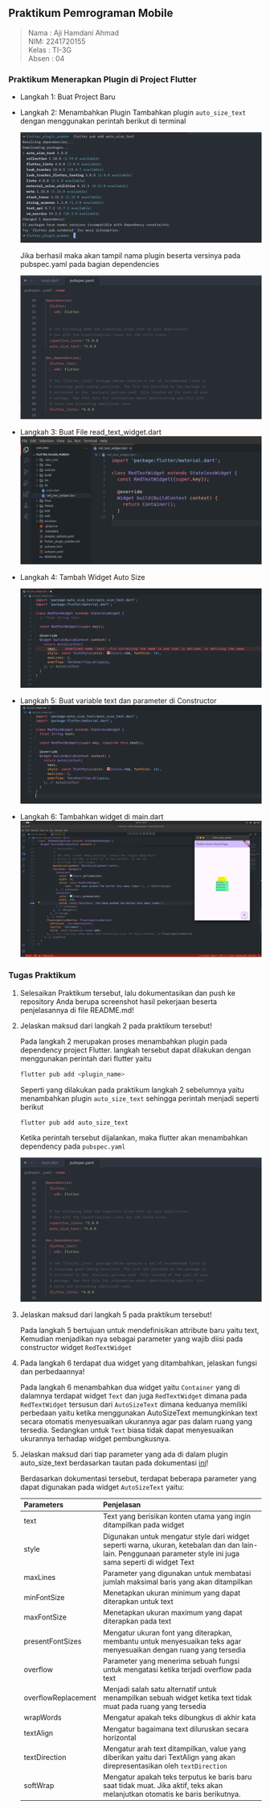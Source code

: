 ## Praktikum Pemrograman Mobile

> Nama : Aji Hamdani Ahmad <br />
> NIM: 2241720155 <br />
> Kelas : TI-3G <br />
> Absen : 04 <br />

### Praktikum Menerapkan Plugin di Project Flutter

- Langkah 1: Buat Project Baru
- Langkah 2: Menambahkan Plugin
  Tambahkan plugin `auto_size_text` dengan menggunakan perintah berikut di terminal

  ![Add Plugin](./docs/images/add-plugin.png)

  Jika berhasil maka akan tampil nama plugin beserta versinya pada pubspec.yaml pada bagian dependencies

  ![Dependency Result](./docs/images/dependency-result.png)

- Langkah 3: Buat File read_text_widget.dart
  ![Red Text Widget](./docs/images/red-text-widget.png)

- Langkah 4: Tambah Widget Auto Size

  ![Add Auto Size Text Widget](./docs/images/add-auto-size-text-widget.png)

- Langkah 5: Buat variable text dan parameter di Constructor
  ![Add Constructor](./docs/images/add-constructor.png)

- Langkah 6: Tambahkan widget di main.dart
  ![Add Widget To Main](./docs/images/add-widget-to-main.png)

### Tugas Praktikum

1. Selesaikan Praktikum tersebut, lalu dokumentasikan dan push ke repository Anda berupa screenshot hasil pekerjaan beserta penjelasannya di file README.md!
2. Jelaskan maksud dari langkah 2 pada praktikum tersebut!

   Pada langkah 2 merupakan proses menambahkan plugin pada dependency project Flutter.
   langkah tersebut dapat dilakukan dengan menggunakan perintah dari flutter yaitu

   ```bash
   flutter pub add <plugin_name>
   ```

   Seperti yang dilakukan pada praktikum langkah 2 sebelumnya yaitu menambahkan plugin `auto_size_text` sehingga
   perintah menjadi seperti berikut

   ```bash
   flutter pub add auto_size_text
   ```

   Ketika perintah tersebut dijalankan, maka flutter akan menambahkan dependency pada `pubspec.yaml`

   ![Dependency Result](./docs/images/dependency-result.png)

3. Jelaskan maksud dari langkah 5 pada praktikum tersebut!

   Pada langkah 5 bertujuan untuk mendefinisikan attribute baru yaitu text,
   Kemudian menjadikan nya sebagai parameter yang wajib diisi pada constructor widget `RedTextWidget`

4. Pada langkah 6 terdapat dua widget yang ditambahkan, jelaskan fungsi dan perbedaannya!

   Pada langkah 6 menambahkan dua widget yaitu `Container` yang di dalamnya terdapat widget `Text` dan juga `RedTextWidget` dimana pada `RedTextWidget` tersusun dari `AutoSizeText` dimana keduanya memiliki perbedaan yaitu ketika menggunakan AutoSizeText memungkinkan text secara otomatis menyesuaikan ukurannya agar pas dalam ruang yang tersedia. Sedangkan untuk `Text` biasa tidak dapat menyesuaikan ukurannya terhadap widget pembungkusnya.

5. Jelaskan maksud dari tiap parameter yang ada di dalam plugin auto_size_text berdasarkan tautan pada dokumentasi [ini](https://pub.dev/documentation/auto_size_text/latest/)!

   Berdasarkan dokumentasi tersebut, terdapat beberapa parameter yang dapat digunakan pada widget `AutoSizeText` yaitu:

   | Parameters          | Penjelasan                                                                                                                                                     |
   | ------------------- | -------------------------------------------------------------------------------------------------------------------------------------------------------------- |
   | text                | Text yang berisikan konten utama yang ingin ditampilkan pada widget                                                                                            |
   | style               | Digunakan untuk mengatur style dari widget seperti warna, ukuran, ketebalan dan dan lain-lain. Penggunaan parameter style ini juga sama seperti di widget Text |
   | maxLines            | Parameter yang digunakan untuk membatasi jumlah maksimal baris yang akan ditampilkan                                                                           |
   | minFontSize         | Menetapkan ukuran minimum yang dapat diterapkan untuk text                                                                                                     |
   | maxFontSize         | Menetapkan ukuran maximum yang dapat diterapkan pada text                                                                                                      |
   | presentFontSizes    | Mengatur ukuran font yang diterapkan, membantu untuk menyesuaikan teks agar menyesuaikan dengan ruang yang tersedia                                            |
   | overflow            | Parameter yang menerima sebuah fungsi untuk mengatasi ketika terjadi overflow pada text                                                                        |
   | overflowReplacement | Menjadi salah satu alternatif untuk menampilkan sebuah widget ketika text tidak muat pada ruang yang tersedia                                                  |
   | wrapWords           | Mengatur apakah teks dibungkus di akhir kata                                                                                                                   |
   | textAlign           | Mengatur bagaimana text diluruskan secara horizontal                                                                                                           |
   | textDirection       | Mengatur arah text ditampilkan, value yang diberikan yaitu dari TextAlign yang akan direpresentasikan oleh `textDirection`                                     |
   | softWrap            | Mengatur apakah teks terputus ke baris baru saat tidak muat. Jika aktif, teks akan melanjutkan otomatis ke baris berikutnya.                                   |
